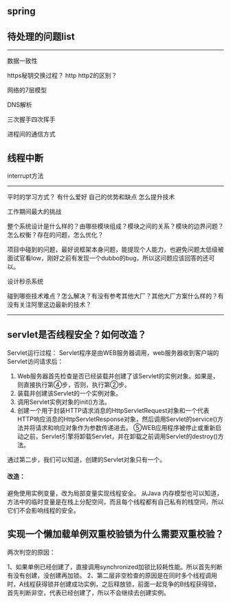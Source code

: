 

## spring


## 


## 待处理的问题list

---

数据一致性




https秘钥交换过程？
http http2的区别？

网络的7层模型

DNS解析

三次握手四次挥手

进程间的通信方式

## 线程中断

interrupt方法

---
<!-- ========================================= -->
平时的学习方式？ 有什么爱好
自己的优势和缺点
怎么提升技术

工作期间最大的挑战
<!-- ========================================= -->

整个系统设计是什么样的？由哪些模块组成？模块之间的关系？模块的边界问题？怎么权衡？存在的问题，怎么优化？




项目中碰到的问题，最好说框架本身问题，能提现个人能力，也避免问题太低级被面试官看low，刚好之前有发现一个dubbo的bug，所以这问题应该回答的还可以。

设计秒杀系统

碰到哪些技术难点？怎么解决？有没有参考其他大厂？其他大厂方案什么样的？有没有关注阿里这边最新的技术？


---

## servlet是否线程安全？如何改造？
Servlet运行过程：
Servlet程序是由WEB服务器调用，web服务器收到客户端的Servlet访问请求后：
1. Web服务器首先检查是否已经装载并创建了该Servlet的实例对象。如果是，则直接执行第④步，否则，执行第②步。
2. 装载并创建该Servlet的一个实例对象。
3. 调用Servlet实例对象的init()方法。
4. 创建一个用于封装HTTP请求消息的HttpServletRequest对象和一个代表HTTP响应消息的HttpServletResponse对象，然后调用Servlet的service()方法并将请求和响应对象作为参数传递进去。
⑤WEB应用程序被停止或重新启动之前，Servlet引擎将卸载Servlet，并在卸载之前调用Servlet的destroy()方法。

通过第二步，我们可以知道，创建的Servlet对象只有一个。

#### 改造：
避免使用实例变量，改为局部变量实现线程安全。
从Java 内存模型也可以知道，方法中的临时变量是在栈上分配空间，而且每个线程都有自己私有的栈空间，所以它们不会影响线程的安全。


## 实现一个懒加载单例双重校验锁为什么需要双重校验？

两次判空的原因：

1、如果单例已经创建了，直接调用synchronized加锁比较耗性能。所以首先判断有没有创建，没创建再加锁。
2、第二层非空检查的原因是在同时多个线程调用时，A线程获得锁并创建成功实例，之后释放锁，前面一起竞争的B线程获得锁，首先判断非空，代表已经创建了，所以不会继续去创建实例。

